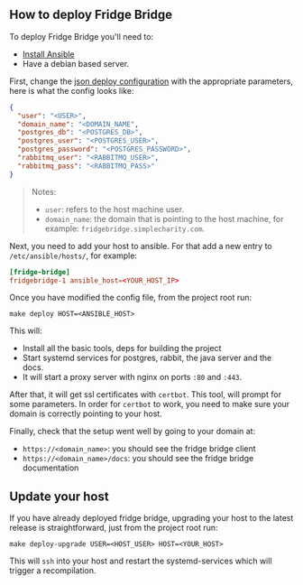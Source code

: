 ## How to deploy Fridge Bridge

To deploy Fridge Bridge you'll need to:

- [Install Ansible](https://docs.ansible.com/ansible/latest/installation_guide/intro_installation.html)
- Have a debian based server.

First, change the [json deploy configuration]() with the appropriate parameters, here is what the config looks like:

```json
{
  "user": "<USER>",
  "domain_name": "<DOMAIN_NAME",
  "postgres_db": "<POSTGRES_DB>",
  "postgres_user": "<POSTGRES_USER>",
  "postgres_password": "<POSTGRES_PASSWORD>",
  "rabbitmq_user": "<RABBITMQ_USER>",
  "rabbitmq_pass": "<RABBITMQ_PASS>"
}
```

> Notes:
>
> - `user`: refers to the host machine user.
> - `domain_name`: the domain that is pointing to the host machine, for example: `fridgebridge.simplecharity.com`.

Next, you need to add your host to ansible. For that add a new entry to `/etc/ansible/hosts/`, for example:

```conf
[fridge-bridge]
fridgebridge-1 ansible_host=<YOUR_HOST_IP>
```

Once you have modified the config file, from the project root run:

```shell
make deploy HOST=<ANSIBLE_HOST>
```

This will:

- Install all the basic tools, deps for building the project
- Start systemd services for postgres, rabbit, the java server and the docs.
- It will start a proxy server with nginx on ports `:80` and `:443`.

After that, it will get ssl certificates with `certbot`. This tool, will prompt for some parameters. In order for `certbot` to work, you need to make sure your domain is correctly pointing to your host.

Finally, check that the setup went well by going to your domain at:

- `https://<domain_name>`: you should see the fridge bridge client
- `https://<domain_name>/docs`: you should see the fridge bridge documentation

## Update your host

If you have already deployed fridge bridge, upgrading your host to the latest release is straightforward, just from the project root run:

```shell
make deploy-upgrade USER=<HOST_USER> HOST=<YOUR_HOST>
```

This will `ssh` into your host and restart the systemd-services which will trigger a recompilation.
